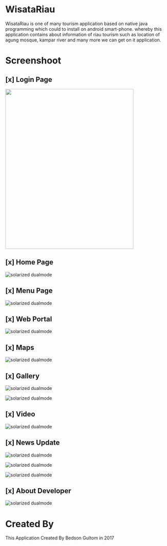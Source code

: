 # WisataRiau

WisataRiau is one of many tourism application based on native java programming which could to install on android smart-phone. whereby this application contains about information of riau tourism such as location of agung mosque, kampar river and many more we can get on it application. 

# Screenshoot

## [x] Login Page

<img src="https://github.com/bedsongultom/wisatariau/blob/master/app/src/main/res/drawable/IMG_20201103_142254_001.jpg" width="400" height="500">



## [x] Home Page

![solarized dualmode](https://github.com/bedsongultom/wisatariau/blob/master/app/src/main/res/drawable/IMG_20201103_114528_670.jpg)

## [x] Menu Page

![solarized dualmode](https://github.com/bedsongultom/wisatariau/blob/master/app/src/main/res/drawable/IMG_20201103_114502_176.png)

## [x] Web Portal

![solarized dualmode](https://github.com/bedsongultom/wisatariau/blob/master/app/src/main/res/drawable/Screenshot_2020-11-03-14-36-34.png)

## [x] Maps

![solarized dualmode](https://github.com/bedsongultom/wisatariau/blob/master/app/src/main/res/drawable/IMG_20201103_114548_028.jpg)

## [x] Gallery

![solarized dualmode](https://github.com/bedsongultom/wisatariau/blob/master/app/src/main/res/drawable/IMG_20201103_114634_061.jpg)

![solarized dualmode](https://github.com/bedsongultom/wisatariau/blob/master/app/src/main/res/drawable/IMG_20201103_114609_389.jpg)

## [x] Video

![solarized dualmode](https://github.com/bedsongultom/wisatariau/blob/master/app/src/main/res/drawable/IMG_20201103_114654_571.jpg)

## [x] News Update

![solarized dualmode](https://github.com/bedsongultom/wisatariau/blob/master/app/src/main/res/drawable/News%20Update.png)

![solarized dualmode](https://github.com/bedsongultom/wisatariau/blob/master/app/src/main/res/drawable/News%20Update2.png)

![solarized dualmode](https://github.com/bedsongultom/wisatariau/blob/master/app/src/main/res/drawable/News%20Update3.png)

## [x] About Developer

![solarized dualmode](https://github.com/bedsongultom/wisatariau/blob/master/app/src/main/res/drawable/IMG_20201103_114814_361.jpg)

# Created By
This Application Created By Bedson Gultom in 2017
